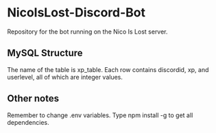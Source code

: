 # NicoIsLost-Discord-Bot
Repository for the bot running on the Nico Is Lost server.

## MySQL Structure

The name of the table is xp_table. Each row contains discordid, xp, and userlevel, all of which are integer values.

## Other notes

Remember to change .env variables. Type npm install -g to get all dependencies.
